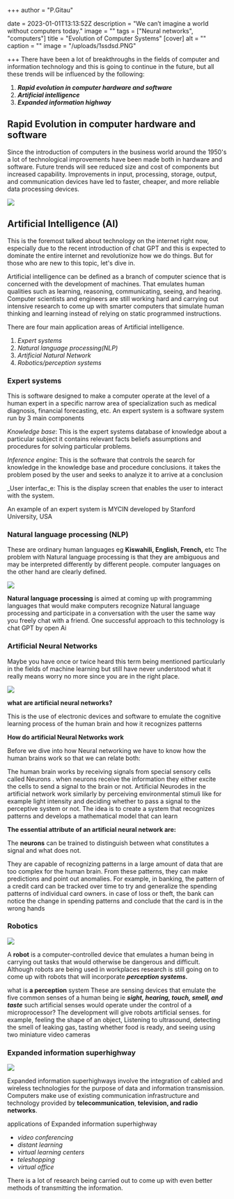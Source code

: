 +++
author = "P.Gitau"

date = 2023-01-01T13:13:52Z
description = "We can’t imagine a world without computers today."
image = ""
tags = ["Neural networks", "computers"]
title = "Evolution of Computer Systems"
[cover]
alt = ""
caption = ""
image = "/uploads/1ssdsd.PNG"

+++
There have been a lot of breakthroughs in the fields of computer and information technology and this is going to continue in the future, but all these trends will be influenced by the following:

1. **_Rapid evolution in computer hardware and software_**
2. **_Artificial intelligence_**
3. **_Expanded information highway_**

## Rapid Evolution in computer hardware and software

Since the introduction of computers in the business world around the 1950's a lot of technological improvements have been made both in hardware and software. Future trends will see reduced size and cost of components but increased capability. Improvements in input, processing, storage, output, and communication devices have led to faster, cheaper, and more reliable data processing devices.

![](/uploads/fghfdgfds.PNG)

## Artificial Intelligence (AI)

This is the foremost talked about technology on the internet right now, especially due to the recent introduction of chat GPT and this is expected to dominate the entire internet and revolutionize how we do things. But for those who are new to this topic, let's dive in.

Artificial intelligence can be defined as a branch of computer science that is concerned with the development of machines. That emulates human qualities such as learning, reasoning, communicating, seeing, and hearing. Computer scientists and engineers are still working hard and carrying out intensive research to come up with smarter computers that simulate human thinking and learning instead of relying on static programmed instructions.

There are four main application areas of Artificial intelligence.

1. _Expert systems_
2. _Natural language processing(NLP)_
3. _Artificial Natural Network_
4. _Robotics/perception systems_

### Expert systems

This is software designed to make a computer operate at the level of a human expert in a specific narrow area of specialization such as medical diagnosis, financial forecasting, etc. An expert system is a software system run by 3 main components 

_Knowledge base_: This is the expert systems database of knowledge about a particular subject it contains relevant facts beliefs assumptions and procedures for solving particular problems.

_Inference engine_: This is the software that controls the search for knowledge in the knowledge base and procedure conclusions. it takes the problem posed by the user and seeks to analyze it to arrive at a conclusion

_User interfac_e: This is the display screen that enables the user to interact with the system.

An example of an expert system is MYCIN developed by Stanford University, USA

### Natural language processing (NLP)

These are ordinary human languages eg **Kiswahili, English, French,** etc The problem with Natural language processing is that they are ambiguous and may be interpreted differently by different people. computer languages on the other hand are clearly defined.

![](/uploads/blog_nlp-for-artificial-intelligence_72-1.jpg)

**Natural language processing** is aimed at coming up with programming languages that would make computers recognize Natural language processing and participate in a conversation with the user the same way you freely chat with a friend. One successful approach to this technology is chat GPT by open Ai

### Artificial Neural Networks

Maybe you have once or twice heard this term being mentioned particularly in the fields of machine learning but still have never understood what it really means worry no more since you are in the right place.

![](/uploads/dxfgh.PNG)

**what are artificial neural networks?**

This is the use of electronic devices and software to emulate the cognitive learning process of the  human brain and how it recognizes patterns 

**How do artificial Neural Networks  work**

Before we dive into how Neural networking we have to know how the human brains work so that we can relate both:

The human brain works by receiving signals from special sensory cells called Neurons . when neurons receive the information they either excite the cells to send a signal to the brain or not. Artificial Neurodes in the artificial network work similarly by perceiving environmental stimuli like for example light intensity and deciding whether to pass a signal to the perceptive system or not. The idea is to create a system that recognizes patterns and develops a mathematical model that can learn

**The essential attribute of an artificial neural network are:**

The **neurons** can be trained to distinguish between what constitutes a signal and what does not.

They are capable of recognizing patterns in a large amount of data that are too complex for the human brain. From these patterns, they can make predictions and point out anomalies. For example, in banking, the pattern of a credit card can be tracked over time to try and generalize the spending patterns of individual card owners. in case of loss or theft, the bank can notice the change in spending patterns and conclude that the card is in the wrong hands 

### Robotics

![](/uploads/istock-966248982.jpg)

A **robot** is a computer-controlled device that emulates a human being in carrying out tasks that would otherwise be dangerous and difficult. Although robots are being used in workplaces research is still going on to come up with robots that will incorporate **_perception systems._**

what is **a perception** system These are sensing devices that emulate the five common senses of a human being ie **_sight, hearing, touch, smell, and taste_** such artificial senses would operate under the control of a microprocessor? The development will give robots artificial senses. for example, feeling the shape of an object, Listening to ultrasound, detecting the smell of leaking gas, tasting whether food is ready, and seeing using two miniature video cameras

### Expanded information superhighway

![](/uploads/shutterstock_217048117.jpg)

Expanded information superhighways involve the integration of cabled and wireless technologies for the purpose of data and information transmission. Computers make use of existing communication infrastructure and technology provided by **telecommunication**, **television, and radio networks**. 

applications of Expanded information superhighway

* _video conferencing_
* _distant learning_
* _virtual learning centers_
* _teleshopping_
* _virtual office_

There is a lot of research being carried out to come up with even better methods of transmitting the information.